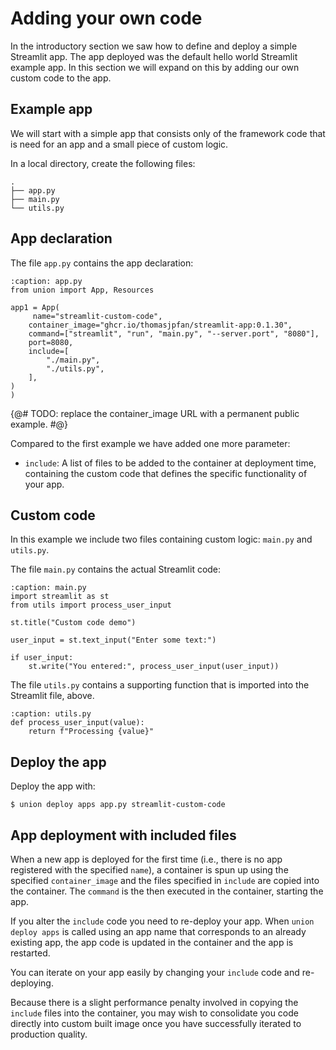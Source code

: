 # Adding your own code

In the introductory section we saw how to define and deploy a simple Streamlit app.
The app deployed was the default hello world Streamlit example app.
In this section we will expand on this by adding our own custom code to the app.

## Example app

We will start with a simple app that consists only of the framework code that is need for an app and a small piece of custom logic.

In a local directory, create the following files:

```{code-block} bash
.
├── app.py
├── main.py
└── utils.py
```

## App declaration

The file `app.py` contains the app declaration:

```{code-block} python
:caption: app.py
from union import App, Resources

app1 = App(
     name="streamlit-custom-code",
    container_image="ghcr.io/thomasjpfan/streamlit-app:0.1.30",
    command=["streamlit", "run", "main.py", "--server.port", "8080"],
    port=8080,
    include=[
        "./main.py",
        "./utils.py",
    ],
)
)
```
{@# TODO: replace the container_image URL with a permanent public example. #@}

Compared to the first example we have added one more parameter:

* `include`: A list of files to be added to the container at deployment time, containing the custom code that defines the specific functionality of your app.

## Custom code

In this example we include two files containing custom logic: `main.py` and `utils.py`.

The file `main.py` contains the actual Streamlit code:

```{code-block} python
:caption: main.py
import streamlit as st
from utils import process_user_input

st.title("Custom code demo")

user_input = st.text_input("Enter some text:")

if user_input:
    st.write("You entered:", process_user_input(user_input))
```

The file `utils.py` contains a supporting function that is imported into the Streamlit file, above.

```{code-block} python
:caption: utils.py
def process_user_input(value):
    return f"Processing {value}"
```

## Deploy the app

Deploy the app with:

```{code-block}bash
$ union deploy apps app.py streamlit-custom-code
```

## App deployment with included files

When a new app is deployed for the first time (i.e., there is no app registered with the specified `name`),
a container is spun up using the specified `container_image` and the files specified in `include` are
copied into the container. The `command` is the then executed in the container, starting the app.

If you alter the `include` code you need to re-deploy your app.
When `union deploy apps` is called using an app name that corresponds to an already existing app,
the app code is updated in the container and the app is restarted.

You can iterate on your app easily by changing your `include` code and re-deploying.

Because there is a slight performance penalty involved in copying the `include` files into the container,
you may wish to consolidate you code directly into custom built image once you have successfully iterated
to production quality.
